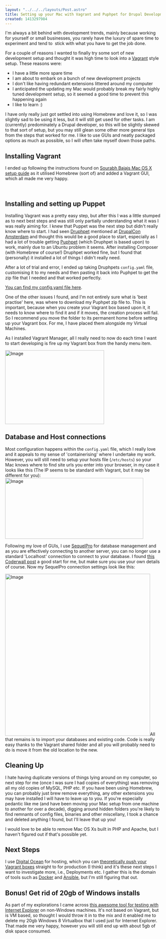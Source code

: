 ```yaml
---
layout: "../../../layouts/Post.astro"
title: Setting up your Mac with Vagrant and Puphpet for Drupal Development
created: 1413297984
---
```



I&#39;m always a bit behind with development trends, mainly because working for yourself or small businesses, you rarely have the luxury of spare time to experiment and tend to<span class="Apple-converted-space">&nbsp; stick with what you have to get the job done.

For a couple of reasons I wanted to finally try some sort of new development setup and thought it was high time to look into a <a href="https://www.vagrantup.com/" target="_blank">Vagrant</a> style setup. These reasons were:<ul class="ul1"><li class="li3">I have a little more spare time</li><li class="li3">I am about to embark on a bunch of new development projects</li><li class="li3">I don&#39;t like having redundant extensions littered around my computer</li><li class="li3">I anticipated the updating my Mac would probably break my fairly highly tuned development setup, so it seemed a good time to prevent this happening again</li><li class="li3">I like to learn :)</li></ul>I have only really just got settled into using Homebrew and love it, so I was slightly sad to be using it less, but it will still get used for other tasks. I am (currently) predominately a Drupal developer, so this will be slightly skewed to that sort of setup, but you may still glean some other more general tips from the steps that worked for me. I like to use GUIs and neatly packaged options as much as possible, so I will often take myself down those paths.<h2>Installing Vagrant</h2>

I ended up following the instructions found on <a href="https://www.sourabhbajaj.com/mac-setup/Vagrant/README.html" target="_blank">Sourabh Bajajs Mac OS X setup guide</a> as it utilised Homebrew (sort of) and added a Vagrant GUI, which all made me very happy.

&nbsp;<h2>Installing and setting up Puppet</h2><p class="p1">Installing Vagrant was a pretty easy step, but after this I was a little stumped as to next best steps and was still only partially understanding what it was I was really aiming for. I knew that Puppet was the next step but didn&#39;t really know where to start. I had seen <a href="https://github.com/alehkot/druphpet" target="_blank">Druphpet</a> mentioned at <a href="https://www.sitepoint.com/drupalcon-amsterdam-2014-report/" target="_blank">DrupalCon Amsterdam</a> and thought this would be a good place to start, especially as I had a lot of trouble getting <a href="https://puphpet.com/" target="_blank">Puphpet</a> (which Druphpet is based upon) to work, mainly due to an Ubuntu problem it seems. After installing Composer (with Homebrew of course!) Druphpet worked fine, but I found that (personally) it installed a lot of things I didn&#39;t really need.<p class="p1">After a lot of trial and error, I ended up taking Druphpets <code>config.yaml</code> file, customising it to my needs and then pasting it back into Puphpet to get the zip file that I needed and that worked perfectly.<p class="p1"><a href="https://gist.github.com/ChrisChinchilla/5b8cf016e3cfdb5616d1" target="_blank">You can find my config.yaml file here</a>.<p class="p1">One of the other issues I found, and I&#39;m not entirely sure what is &#39;best practise&#39; here, was where to download my Puphpet zip file to. This is important, because when you create your Vagrant box based upon it, it needs to know where to find it and if it moves, the creation process will fail. So I recommend you move the folder to its permanent home before setting up your Vagrant box. For me, I have placed them alongside my Virtual Machines.<p class="p1">As I installed Vagrant Manager, all I really need to now do each time I want to start developing is fire up my Vagrant box from the handy menu item.<p class="p4"><img alt="Image" height="239" src="https://dl.dropboxusercontent.com/u/431865/Screenshot%202014-10-14%2016.04.55.png" width="320" /><h2>Database and Host connections</h2><p class="p1">Most configuration happens within the <code>config.yaml</code> file, which I really love and it appeals to my sense of &#39;containerising&#39; where I undertake my work. However, you will still need to setup your hosts file (<code>/etc/hosts</code>) so your Mac knows where to find site urls you enter into your browser, in my case it looks like this (The IP seems to be standard with Vagrant, but it may be different for you):<img alt="Image" height="197" src="https://dl.dropboxusercontent.com/u/431865/Screenshot%202014-10-14%2016.07.07.png" width="447" /><p class="p1">Following my love of GUIs, I use <a href="https://www.sequelpro.com/" target="_blank">SequelPro</a> for database management and as you are effectively connecting to another server, you can no longer use a standard &#39;Localhost&#39; connection to connect to your database. I found <a href="https://coderwall.com/p/yzwqvg" target="_blank">this Coderwall post</a> a good start for me, but make sure you use your own details of course. Now my SequelPro connection settings look like this:<p class="p4"><img alt="Image" height="524" src="https://dl.dropboxusercontent.com/u/431865/Screenshot%202014-10-14%2016.14.07.png" width="469" />All that remains is to import your databases and existing code. Code is really easy thanks to the Vagrant shared folder and all you will probably need to do is move it from the old location to the new.<h2>Cleaning Up</h2><p class="p1">I hate having duplicate versions of things lying around on my computer, so next step for me (once I was sure I had copies of everything) was removing all my old copies of MySQL, PHP etc. If you have been using Homebrew, you can probably just brew remove everything, any other extensions you may have installed I will have to leave up to you. If you&#39;re especially pedantic like me (and have been moving your Mac setup from one machine to another for over a decade), digging around hidden folders you&#39;re likely to find remnants of config files, binaries and other miscellany, I took a chance and deleted anything I found, but I&#39;ll leave that up you!<p class="p1">I would love to be able to remove Mac OS Xs built in PHP and Apache, but I haven&#39;t figured out if that&#39;s possible yet.<h2>Next Steps</h2><p class="p1">I use <a href="https://www.digitalocean.com" target="_blank">Digital Ocean</a> for hosting, which you can <a href="https://www.digitalocean.com/community/tutorials/how-to-use-digitalocean-as-your-provider-in-vagrant-on-an-ubuntu-12-10-vps" target="_blank">theoretically push your Vagrant boxes</a> straight to for production (I think) and it&#39;s these next steps I want to investigate more, i.e., Deployments etc. I gather this is the domain of tools such as <a href="https://www.docker.com/" target="_blank">Docker</a> and <a href="https://www.ansible.com/home" target="_blank">Ansible</a>, but I&#39;m still figuring that out.<h2>Bonus! Get rid of 20gb of Windows installs</h2><p class="p1">As part of my explorations I came across <a href="https://github.com/xdissent/ievms" target="_blank">this awesome tool for testing with Internet Explorer</a> on non-Windows machines. It&#39;s not based on Vagrant, but is VM based, so thought I would throw it in to the mix and it enabled me to delete my 20gb Windows 8 Virtualbox that I used just for Internet Explorer. That made me very happy, however you will still end up with about 5gb of disk space consumed.
